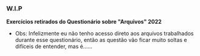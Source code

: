 ### W.I.P ###

**Exercícios retirados do Questionário sobre "Arquivos" 2022**

* Obs: Infelizmente eu não tenho acesso direto aos arquivos trabalhados durante esse questionário, então as questão vão ficar muito soltas e difíceis de entender, mas é......
